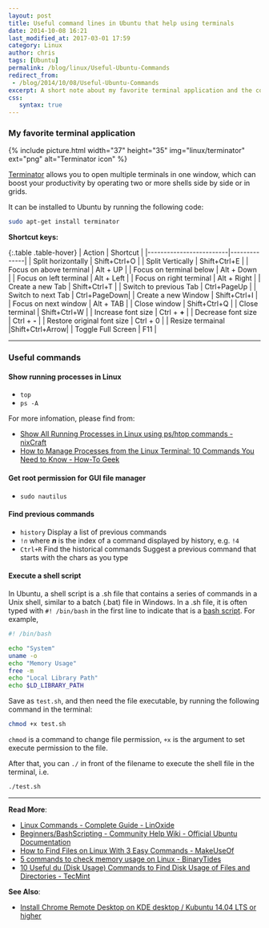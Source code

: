 ```yaml
---
layout: post
title: Useful command lines in Ubuntu that help using terminals
date: 2014-10-08 16:21
last_modified_at: 2017-03-01 17:59
category: Linux
author: chris
tags: [Ubuntu]
permalink: /blog/linux/Useful-Ubuntu-Commands
redirect_from:
 - /blog/2014/10/08/Useful-Ubuntu-Commands
excerpt: A short note about my favorite terminal application and the commands to show running processes, get root permission for GUI file manager, find previous commands and execute a shell script.
css:
   syntax: true
---
```


<!--more-->

### My favorite terminal application

{% include picture.html width="37" height="35"
img="linux/terminator" ext="png" alt="Terminator icon" %}

[Terminator](https://launchpad.net/terminator/) allows you to open multiple terminals in one window, which can boost your productivity by operating two or more shells side by side or in grids.

It can be installed to Ubuntu by running the following code:

```bash
sudo apt-get install terminator
```

**Shortcut keys:**

{:.table .table-hover}
|          Action         |   Shortcut   |
|-------------------------|--------------|
| Split horizontally      | Shift+Ctrl+O |
| Split Vertically        | Shift+Ctrl+E |
| Focus on above terminal | Alt + UP     |
| Focus on terminal below | Alt + Down   |
| Focus on left terminal  | Alt + Left   |
| Focus on right terminal | Alt + Right  |
| Create a new Tab        | Shift+Ctrl+T |
| Switch to previous Tab  | Ctrl+PageUp  |
| Switch to next Tab      | Ctrl+PageDown|
| Create a new Window     | Shift+Ctrl+I |
| Focus on next window    | Alt + TAB    |
| Close window            | Shift+Ctrl+Q |
| Close terminal          | Shift+Ctrl+W |
| Increase font size      | Ctrl + **+** |
| Decrease font size      | Ctrl + **-** |
| Restore original font size | Ctrl + 0  |
| Resize termainal      |Shift+Ctrl+Arrow|
| Toggle Full Screen      | F11          |

* * *

### Useful commands

#### Show running processes in Linux

- `top`
- `ps -A`

For more infomation, please find from:
- [Show All Running Processes in Linux using ps/htop commands - nixCraft](https://www.cyberciti.biz/faq/show-all-running-processes-in-linux/)
- [How to Manage Processes from the Linux Terminal: 10 Commands You Need to Know - How-To Geek](https://www.howtogeek.com/107217/how-to-manage-processes-from-the-linux-terminal-10-commands-you-need-to-know/)

#### Get root permission for GUI file manager

- `sudo nautilus`

#### Find previous commands

- `history`
  Display a list of previous commands
- `!`_`n`_
   where _**n**_ is the index of a command displayed by history, e.g. `!4`
- `Ctrl+R` Find the historical commands
   Suggest a previous command that starts with the chars as you type

#### Execute a shell script

In Ubuntu, a shell script is a .sh file that contains a series of commands in a Unix shell, similar to a batch (.bat) file in Windows. In a .sh file, it is often typed with `#! /bin/bash` in the first line to indicate that is a [bash script](https://en.wikipedia.org/wiki/Bash_(Unix_shell)). For example,

```bash
#! /bin/bash

echo "System"
uname -o
echo "Memory Usage"
free -m
echo "Local Library Path"
echo $LD_LIBRARY_PATH
```

Save as `test.sh`, and then need the file executable, by running the following command in the terminal:

```bash
chmod +x test.sh
```

`chmod` is a command to change file permission, `+x` is the argument to set execute permission to the file.

After that, you can `./` in front of the filename to execute the shell file in the terminal, i.e.

```bash
./test.sh
```

* * *

**Read More**:

- [Linux Commands - Complete Guide - LinOxide](https://linoxide.com/linux-how-to/linux-commands-brief-outline-examples/)
- [Beginners/BashScripting - Community Help Wiki - Official Ubuntu Documentation](https://help.ubuntu.com/community/Beginners/BashScripting)
- [How to Find Files on Linux With 3 Easy Commands - MakeUseOf](https://www.makeuseof.com/tag/3-examples-teach-find-files-linux/)
- [5 commands to check memory usage on Linux - BinaryTides](https://www.binarytides.com/linux-command-check-memory-usage)
- [10 Useful du (Disk Usage) Commands to Find Disk Usage of Files and Directories - TecMint](https://www.tecmint.com/check-linux-disk-usage-of-files-and-directories/)

**See Also**:

- [Install Chrome Remote Desktop on KDE desktop / Kubuntu 14.04 LTS or higher](/blog/2019/04/04/Install-Chrome-Remote-Desktop-on-Kubuntu)